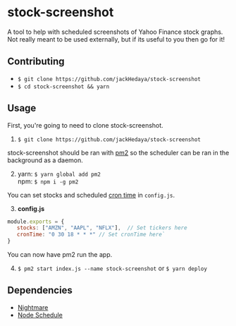 # stock-screenshot

A tool to help with scheduled screenshots of Yahoo Finance stock graphs. Not really meant to be used externally, but if its useful to you then go for it!

## Contributing
+ `$ git clone https://github.com/jackHedaya/stock-screenshot`
+ `$ cd stock-screenshot && yarn`

## Usage
First, you're going to need to clone stock-screenshot.
1. `$ git clone https://github.com/jackHedaya/stock-screenshot`

stock-screenshot should be ran with <a href="https://github.com/Unitech/pm2">pm2</a> so the scheduler can be ran in the background as a daemon. 

2. yarn: `$ yarn global add pm2`<br>
   npm: `$ npm i -g pm2`

You can set stocks and scheduled <a href="https://github.com/node-schedule/node-schedule">cron time</a> in `config.js`.

3. **config.js**<br>
```js
module.exports = {
   stocks: ["AMZN", "AAPL", "NFLX"],  // Set tickers here
   cronTime: "0 30 18 * * *" // Set cronTime here`
}
```

You can now have pm2 run the app.

4. `$ pm2 start index.js --name stock-screenshot` or `$ yarn deploy`


## Dependencies
+ <a href="https://github.com/segmentio/nightmare">Nightmare</a>
+ <a href="https://github.com/node-schedule/node-schedule">Node Schedule</a>
